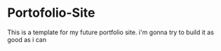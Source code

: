 # Portofolio-Site

This is a template for my future portfolio site. i'm gonna try to build it as good as i can
